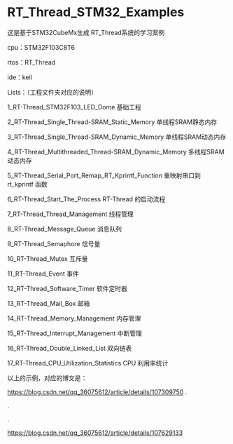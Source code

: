 # RT_Thread_STM32_Examples

这是基于STM32CubeMx生成 RT_Thread系统的学习案例

cpu：STM32F103C8T6

rtos：RT_Thread

ide：keil



Lists：（工程文件夹对应的说明）

1_RT-Thread_STM32F103_LED_Dome                                                                基础工程

2_RT-Thread_Single_Thread-SRAM_Static_Memory                                         单线程SRAM静态内存

3_RT-Thread_Single_Thread-SRAM_Dynamic_Memory                                   单线程SRAM动态内存

4_RT-Thread_Multithreaded_Thread-SRAM_Dynamic_Memory                    多线程SRAM动态内存

5_RT-Thread_Serial_Port_Remap_RT_Kprintf_Function                                   重映射串口到 rt_kprintf 函数  

6_RT-Thread_Start_The_Process                                                                          RT-Thread 的启动流程  

7_RT-Thread_Thread_Management                                                                    线程管理  

8_RT-Thread_Message_Queue                                                                             消息队列  

9_RT-Thread_Semaphore                                                                                      信号量  

10_RT-Thread_Mutex                                                                                             互斥量  

11_RT-Thread_Event                                                                                              事件  

12_RT-Thread_Software_Timer                                                                            软件定时器  

13_RT-Thread_Mail_Box                                                                                        邮箱  

14_RT-Thread_Memory_Management                                                               内存管理  

15_RT-Thread_Interrupt_Management                                                              中断管理  

16_RT-Thread_Double_Linked_List                                                                      双向链表  

17_RT-Thread_CPU_Utilization_Statistics                                                           CPU 利用率统计  





以上的示例，对应的博文是：

https://blog.csdn.net/qq_36075612/article/details/107309750
.

.

.

https://blog.csdn.net/qq_36075612/article/details/107629133